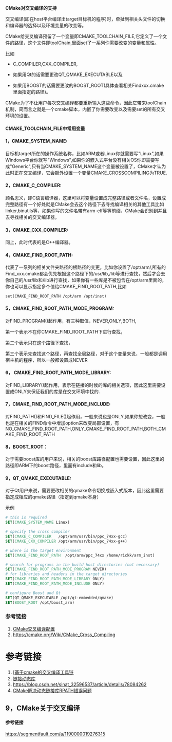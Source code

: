 **CMake对交叉编译的支持**



交叉编译(即在host平台编译出target目标机的程序)时，牵扯到相关头文件的切换和编译器的选择以及环境变量的改变等。

CMake给交叉编译预留了一个变量即CMAKE_TOOLCHAIN_FILE,它定义了一个文件的路径，这个文件即toolChain,里面set了一系列你需要改变的变量和属性。

比如

- C_COMPILER,CXX_COMPILER,

- 如果用Qt的话需要更改QT_QMAKE_EXECUTABLE以及

- 如果用BOOST的话需要更改的BOOST_ROOT(具体查看相关Findxxx.cmake里面指定的路径)。

CMake为了不让用户每次交叉编译都要重新输入这些命令，因此它带来toolChain机制，简而言之就是一个cmake脚本，内嵌了你需要改变以及需要set的所有交叉环境的设置。

#### CMAKE_TOOLCHAIN_FILE中常用变量

#### 1，CMAKE_SYSTEM_NAME:  

目标机target所在的操作系统名称，比如ARM或者Linux你就需要写"Linux",如果Windows平台你就写"Windows",如果你的嵌入式平台没有相关OS你即需要写成"Generic",只有当CMAKE_SYSTEM_NAME这个变量被设置了，CMake才认为此时正在交叉编译，它会额外设置一个变量CMAKE_CROSSCOMPILING为TRUE.

####  2，CMAKE_C_COMPILER:  

顾名思义，即C语言编译器，这里可以将变量设置成完整路径或者文件名，设置成完整路径有一个好处就是CMake会去这个路径下去寻找编译相关的其他工具比如linker,binutils等，如果你写的文件名带有arm-elf等等前缀，CMake会识别到并且去寻找相关的交叉编译器。

####  3，CMAKE_CXX_COMPILER: 

同上，此时代表的是C++编译器。

#### 4，CMAKE_FIND_ROOT_PATH:  

代表了一系列的相关文件夹路径的根路径的变更，比如你设置了/opt/arm/,所有的Find_xxx.cmake都会优先根据这个路径下的/usr/lib,/lib等进行查找，然后才会去你自己的/usr/lib和/lib进行查找，如果你有一些库是不被包含在/opt/arm里面的，你也可以显示指定多个值给CMAKE_FIND_ROOT_PATH,比如

```
set(CMAKE_FIND_ROOT_PATH /opt/arm /opt/inst)
```

#### 5，CMAKE_FIND_ROOT_PATH_MODE_PROGRAM:  

对FIND_PROGRAM()起作用，有三种取值，NEVER,ONLY,BOTH,

第一个表示不在你CMAKE_FIND_ROOT_PATH下进行查找，

第二个表示只在这个路径下查找，

第三个表示先查找这个路径，再查找全局路径，对于这个变量来说，一般都是调用宿主机的程序，所以一般都设置成NEVER

####   6， CMAKE_FIND_ROOT_PATH_MODE_LIBRARY:

 对FIND_LIBRARY()起作用，表示在链接的时候的库的相关选项，因此这里需要设置成ONLY来保证我们的库是在交叉环境中找的.

####     7，CMAKE_FIND_ROOT_PATH_MODE_INCLUDE:

  对FIND_PATH()和FIND_FILE()起作用，一般来说也是ONLY,如果你想改变，一般也是在相关的FIND命令中增加option来改变局部设置，有NO_CMAKE_FIND_ROOT_PATH,ONLY_CMAKE_FIND_ROOT_PATH,BOTH_CMAKE_FIND_ROOT_PATH

####     8，BOOST_ROOT：

 对于需要boost库的用户来说，相关的boost库路径配置也需要设置，因此这里的路径即ARM下的boost路径，里面有include和lib。

####     9，QT_QMAKE_EXECUTABLE: 

对于Qt用户来说，需要更改相关的qmake命令切换成嵌入式版本，因此这里需要指定成相应的qmake路径（指定到qmake本身）



示例

```cmake
# this is required
SET(CMAKE_SYSTEM_NAME Linux)

# specify the cross compiler
SET(CMAKE_C_COMPILER   /opt/arm/usr/bin/ppc_74xx-gcc)
SET(CMAKE_CXX_COMPILER /opt/arm/usr/bin/ppc_74xx-g++)

# where is the target environment 
SET(CMAKE_FIND_ROOT_PATH  /opt/arm/ppc_74xx /home/rickk/arm_inst)

# search for programs in the build host directories (not necessary)
SET(CMAKE_FIND_ROOT_PATH_MODE_PROGRAM NEVER)
# for libraries and headers in the target directories
SET(CMAKE_FIND_ROOT_PATH_MODE_LIBRARY ONLY)
SET(CMAKE_FIND_ROOT_PATH_MODE_INCLUDE ONLY)

# configure Boost and Qt
SET(QT_QMAKE_EXECUTABLE /opt/qt-embedded/qmake)
SET(BOOST_ROOT /opt/boost_arm)
```







### 参考链接

1. [CMake交叉编译配置](https://www.cnblogs.com/rickyk/p/3875334.html)
2. https://cmake.org/Wiki/CMake_Cross_Compiling



# 参考链接

1. [[基于cmake的交叉编译工具链](https://segmentfault.com/a/1190000019276315)
2. [链接动态库](https://gotowqj.iteye.com/blog/1926771)
3. https://blog.csdn.net/sinat_32596537/article/details/78084262
4. [CMake解决动态链接库RPATH错误问题](http://kescoode.com/cmake-rpath-problem/)

## 9，CMake关于交叉编译



#### 参考链接

https://segmentfault.com/a/1190000019276315

